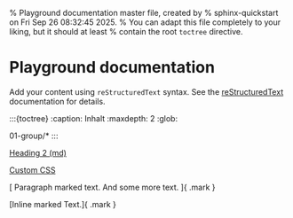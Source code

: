 % Playground documentation master file, created by
% sphinx-quickstart on Fri Sep 26 08:32:45 2025.
% You can adapt this file completely to your liking, but it should at least
% contain the root `toctree` directive.

# Playground documentation

Add your content using `reStructuredText` syntax. See the
[reStructuredText](https://www.sphinx-doc.org/en/master/usage/restructuredtext/index.html)
documentation for details.


:::{toctree}
:caption: Inhalt
:maxdepth: 2
:glob:

01-group/*
:::


[Heading 2 (md)](heading-2)

[Custom CSS](https://docs.readthedocs.com/platform/stable/guides/adding-custom-css.html)

[
Paragraph marked text.
And some more text.
]{ .mark }

[Inline marked Text.]{ .mark }
